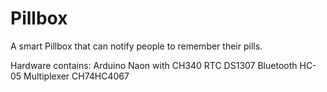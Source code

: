 # Pillbox

A smart Pillbox that can notify people to remember their pills. 

Hardware contains:
    Arduino Naon with CH340 
    RTC DS1307
    Bluetooth HC-05
    Multiplexer CH74HC4067

